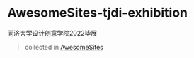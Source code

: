 # AwesomeSites-tjdi-exhibition
同济大学设计创意学院2022毕展

> collected in [AwesomeSites](https://github.com/ezshine/AwesomeSites)